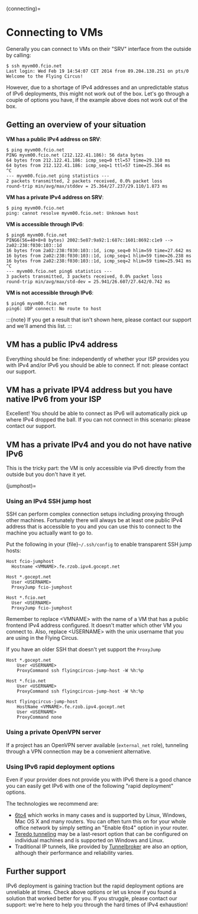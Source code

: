 (connecting)=

# Connecting to VMs

Generally you can connect to VMs on their "SRV" interface from the outside by calling:

```
$ ssh myvm00.fcio.net
Last login: Wed Feb 19 14:54:07 CET 2014 from 89.204.138.251 on pts/0
Welcome to the Flying Circus!
```

However, due to a shortage of IPv4 addresses and an unpredictable status of
IPv6 deployments, this might not work out of the box. Let's go through a
couple of options you have, if the example above does not work out of the box.

## Getting an overview of your situation

**VM has a public IPv4 address on SRV**:

```
$ ping myvm00.fcio.net
PING myvm00.fcio.net (212.122.41.186): 56 data bytes
64 bytes from 212.122.41.186: icmp_seq=0 ttl=57 time=29.110 ms
64 bytes from 212.122.41.186: icmp_seq=1 ttl=57 time=25.364 ms
^C
--- myvm00.fcio.net ping statistics ---
2 packets transmitted, 2 packets received, 0.0% packet loss
round-trip min/avg/max/stddev = 25.364/27.237/29.110/1.873 ms
```

**VM has a private IPv4 address on SRV**:

```
$ ping myvm00.fcio.net
ping: cannot resolve myvm00.fcio.net: Unknown host
```

**VM is accessible through IPv6**:

```
$ ping6 myvm00.fcio.net
PING6(56=40+8+8 bytes) 2002:5e87:9a92:1:687c:1601:8692:c1e9 --> 2a02:238:f030:103::1d
16 bytes from 2a02:238:f030:103::1d, icmp_seq=0 hlim=59 time=27.642 ms
16 bytes from 2a02:238:f030:103::1d, icmp_seq=1 hlim=59 time=26.238 ms
16 bytes from 2a02:238:f030:103::1d, icmp_seq=2 hlim=59 time=25.941 ms
^C
--- myvm00.fcio.net ping6 statistics ---
3 packets transmitted, 3 packets received, 0.0% packet loss
round-trip min/avg/max/std-dev = 25.941/26.607/27.642/0.742 ms
```

**VM is not accessible through IPv6**:

```
$ ping6 myvm00.fcio.net
ping6: UDP connect: No route to host
```

:::{note}
If you get a result that isn't shown here, please contact our support and we'll amend this list.
:::

## VM has a public IPv4 address

Everything should be fine: independently of whether your ISP provides you with
IPv4 and/or IPv6  you should be able to connect. If not: please contact our
support.

## VM has a private IPV4 address but you have native IPv6 from your ISP

Excellent! You should be able to connect as IPv6 will automatically pick up
where IPv4 dropped the ball. If you can not connect in this scenario: please
contact our support.

## VM has a private IPv4 and you do not have native IPv6

This is the tricky part: the VM is only accessible via IPv6 directly from the
outside but you don't have it yet.

(jumphost)=

### Using an IPv4 SSH jump host

SSH can perform complex connection setups including proxying through other
machines. Fortunately there will always be at least one public IPv4 address
that is accessible to you and you can use this to connect to the machine you
actually want to go to.

Put the following in your {file}`~/.ssh/config` to enable transparent SSH jump
hosts:

```
Host fcio-jumphost
  Hostname <VMNAME>.fe.rzob.ipv4.gocept.net

Host *.gocept.net
  User <USERNAME>
  ProxyJump fcio-jumphost

Host *.fcio.net
  User <USERNAME>
  ProxyJump fcio-jumphost
```

Remember to replace \<VMNAME> with the name of a VM that has a public frontend
IPv4 address configured. It doesn't matter which other VM you connect to. Also,
replace \<USERNAME> with the unix username that you are using in the Flying
Circus.


If you have an older SSH that doesn't yet support the `ProxyJump`

```
Host *.gocept.net
    User <USERNAME>
    ProxyCommand ssh flyingcircus-jump-host -W %h:%p

Host *.fcio.net
    User <USERNAME>
    ProxyCommand ssh flyingcircus-jump-host -W %h:%p

Host flyingcircus-jump-host
    HostName <VMNAME>.fe.rzob.ipv4.gocept.net
    User <USERNAME>
    ProxyCommand none
```


### Using a private OpenVPN server

If a project has an OpenVPN server available (`external_net`
role), tunneling through a VPN connection may be a convenient alternative.

### Using IPv6 rapid deployment options

Even if your provider does not provide you with IPv6 there is a good chance you
can easily get IPv6 with one of the following "rapid deployment" options.

The technologies we recommend are:

- [6to4](https://en.wikipedia.org/wiki/6to4) which works in many cases and is
  supported by Linux, Windows, Mac OS X and many routers. You can often turn
  this on for your whole office network by simply setting an "Enable 6to4"
  option in your router.
- [Teredo tunneling](https://en.wikipedia.org/wiki/Teredo_tunneling) may be a last-resort
  option that can be configured on individual machines and is supported on Windows and Linux.
- Traditional IP tunnels, like provided by [Tunnelbroker](https://tunnelbroker.net/)
  are also an option, although their performance and reliability varies.

## Further support

IPv6 deployment is gaining traction but the rapid deployment options are
unreliable at times. Check above options or let us know if you found a solution
that worked better for you. If you struggle, please contact our support: we're
here to help you through the hard times of IPv4 exhaustion!
